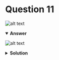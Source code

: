 # Question 11
![alt text](q11.png)

<details open>
<summary><b>Answer</b></summary>

![alt text](a11.svg)
</details>

<details>
<summary><b>Solution</b></summary>

![alt text](s11.png)
</details>